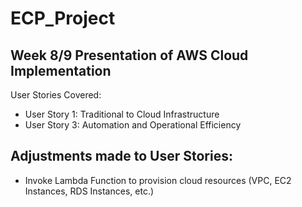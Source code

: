 # ECP_Project

## Week 8/9 Presentation of AWS Cloud Implementation
User Stories Covered: 
- User Story 1: Traditional to Cloud Infrastructure
- User Story 3: Automation and Operational Efficiency

## Adjustments made to User Stories: 
- Invoke Lambda Function to provision cloud resources (VPC, EC2 Instances, RDS Instances, etc.)
